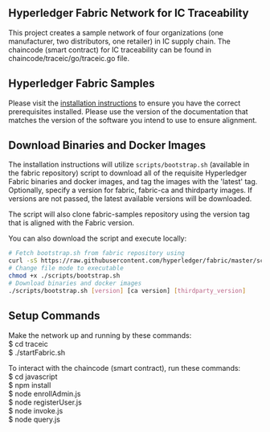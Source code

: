 [//]: # (SPDX-License-Identifier: CC-BY-4.0)

## Hyperledger Fabric Network for IC Traceability  

This project creates a sample network of four organizations (one manufacturer, two distributors, one retailer) in IC supply chain. The chaincode (smart contract) for IC traceability can be found in chaincode/traceic/go/traceic.go file.

## Hyperledger Fabric Samples

Please visit the [installation instructions](http://hyperledger-fabric.readthedocs.io/en/latest/install.html)
to ensure you have the correct prerequisites installed. Please use the
version of the documentation that matches the version of the software you
intend to use to ensure alignment.

## Download Binaries and Docker Images

The installation instructions will utilize `scripts/bootstrap.sh` (available in the fabric repository)
script to download all of the requisite Hyperledger Fabric binaries and docker
images, and tag the images with the 'latest' tag. Optionally,
specify a version for fabric, fabric-ca and thirdparty images. If versions
are not passed, the latest available versions will be downloaded.

The script will also clone fabric-samples repository using the version tag that
is aligned with the Fabric version.

You can also download the script and execute locally:

```bash
# Fetch bootstrap.sh from fabric repository using
curl -sS https://raw.githubusercontent.com/hyperledger/fabric/master/scripts/bootstrap.sh -o ./scripts/bootstrap.sh
# Change file mode to executable
chmod +x ./scripts/bootstrap.sh
# Download binaries and docker images
./scripts/bootstrap.sh [version] [ca version] [thirdparty_version]
```
## Setup Commands

Make the network up and running by these commands:  
$ cd traceic  
$ ./startFabric.sh  
  
To interact with the chaincode (smart contract), run these commands:  
$ cd javascript  
$ npm install  
$ node enrollAdmin.js  
$ node registerUser.js  
$ node invoke.js  
$ node query.js
